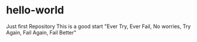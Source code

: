# hello-world
Just first Repository
This is a good start "Ever Try, Ever Fail, No worries, Try Again, Fail Again, Fail Better"
